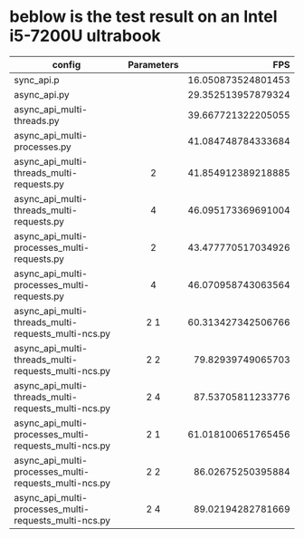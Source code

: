 # beblow is the test result on an Intel i5-7200U ultrabook
config|Parameters|FPS
---|:--:|---:
sync_api.p| |16.050873524801453
async_api.py| |29.352513957879324
async_api_multi-threads.py| |39.667721322205055
async_api_multi-processes.py| |41.084748784333684
async_api_multi-threads_multi-requests.py|2|41.854912389218885
async_api_multi-threads_multi-requests.py|4|46.095173369691004
async_api_multi-processes_multi-requests.py|2|43.477770517034926
async_api_multi-processes_multi-requests.py|4|46.070958743063564
async_api_multi-threads_multi-requests_multi-ncs.py|2 1|60.313427342506766
async_api_multi-threads_multi-requests_multi-ncs.py|2 2|79.82939749065703
async_api_multi-threads_multi-requests_multi-ncs.py|2 4|87.53705811233776
async_api_multi-processes_multi-requests_multi-ncs.py|2 1|61.018100651765456
async_api_multi-processes_multi-requests_multi-ncs.py|2 2|86.02675250395884
async_api_multi-processes_multi-requests_multi-ncs.py|2 4|89.02194282781669
